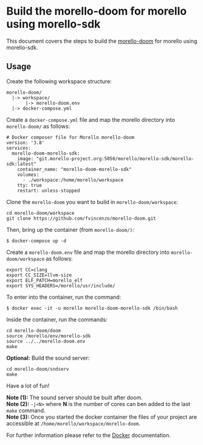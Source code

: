 # Build the morello-doom for morello using morello-sdk

This document covers the steps to build the [morello-doom](https://github.com/fvincenzo/morello-doom) for morello using morello-sdk.

## Usage

Create the following workspace structure:

```
morello-doom/
  |-> workspace/
       |-> morello-doom.env
  |-> docker-compose.yml
```

Create a `docker-compose.yml` file and map the morello directory into `morello-doom/` as follows:

```
# Docker composer file for Morello morello-doom
version: '3.8'
services:
  morello-doom-morello-sdk:
    image: "git.morello-project.org:5050/morello/morello-sdk/morello-sdk:latest"
    container_name: "morello-doom-morello-sdk"
    volumes:
      - ./workspace:/home/morello/workspace
    tty: true
    restart: unless-stopped
```

Clone the `morello-doom` you want to build in `morello-doom/workspace`:
```
cd morello-doom/workspace
git clone https://github.com/fvincenzo/morello-doom.git
```

Then, bring up the container (from `morello-doom/)`:
```
$ docker-compose up -d
```

Create a `morello-doom.env` file and map the morello directory into `morello-doom/workspace` as follows:

```
export CC=clang
export CC_SIZE=llvm-size
export ELF_PATCH=morello_elf
export SYS_HEADERS=/morello/usr/include/
```

To enter into the container, run the command:

```
$ docker exec -it -u morello morello-doom-morello-sdk /bin/bash
```

Inside the container, run the commands:
```
cd morello-doom/doom
source /morello/env/morello-sdk
source ../../morello-doom.env
make
```

**Optional:** Build the sound server:

```
cd morello-doom/sndserv
make
```

Have a lot of fun!

**Note (1):** The sound server should be built after doom.  
**Note (2):** `-j<N>` where **N** is the number of cores can ben added to the last `make` command.  
**Note (3):** Once you started the docker container the files of your project are accessible at `/home/morello/workspace/morello-doom`.

For further information please refer to the [Docker](https://docs.docker.com/) documentation.
